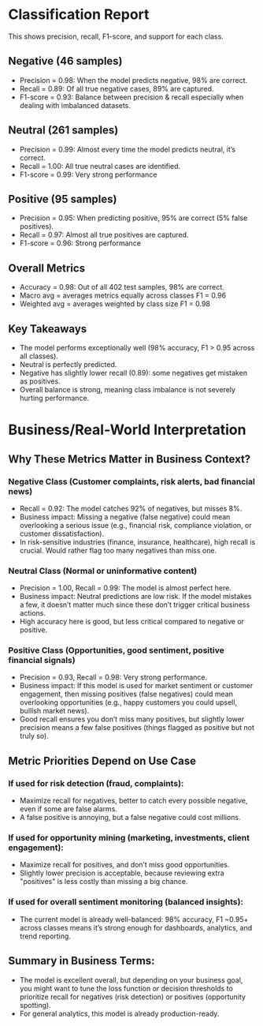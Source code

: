 # Classification Report
This shows precision, recall, F1-score, and support for each class.
## Negative (46 samples)
-	Precision = 0.98: When the model predicts negative, 98% are correct.
-	Recall = 0.89: Of all true negative cases, 89% are captured.
-	F1-score = 0.93: Balance between precision & recall especially when dealing with imbalanced datasets.
## Neutral (261 samples)
-	Precision = 0.99: Almost every time the model predicts neutral, it’s correct.
-	Recall = 1.00: All true neutral cases are identified.
-	F1-score = 0.99: Very strong performance
## Positive (95 samples)
- Precision = 0.95: When predicting positive, 95% are correct (5% false positives).
-	Recall = 0.97: Almost all true positives are captured.
-	F1-score = 0.96: Strong performance
## Overall Metrics
-	Accuracy = 0.98: Out of all 402 test samples, 98% are correct.
-	Macro avg = averages metrics equally across classes F1 = 0.96
-	Weighted avg = averages weighted by class size F1 = 0.98
## Key Takeaways
-	The model performs exceptionally well (98% accuracy, F1 > 0.95 across all classes).
-	Neutral is perfectly predicted.
-	Negative has slightly lower recall (0.89): some negatives get mistaken as positives.
-	Overall balance is strong, meaning class imbalance is not severely hurting performance.

# Business/Real-World Interpretation
## Why These Metrics Matter in Business Context?
### Negative Class (Customer complaints, risk alerts, bad financial news)
-	Recall = 0.92: The model catches 92% of negatives, but misses 8%.
-	Business impact: Missing a negative (false negative) could mean overlooking a serious issue (e.g., financial risk, compliance violation, or customer dissatisfaction).
-	In risk-sensitive industries (finance, insurance, healthcare), high recall is crucial. Would rather flag too many negatives than miss one.
### Neutral Class (Normal or uninformative content)
-	Precision = 1.00, Recall = 0.99: The model is almost perfect here.
-	Business impact: Neutral predictions are low risk. If the model mistakes a few, it doesn’t matter much since these don’t trigger critical business actions.
-	High accuracy here is good, but less critical compared to negative or positive.
### Positive Class (Opportunities, good sentiment, positive financial signals)
-	Precision = 0.93, Recall = 0.98: Very strong performance.
-	Business impact: If this model is used for market sentiment or customer engagement, then missing positives (false negatives) could mean overlooking opportunities (e.g., happy customers you could upsell, bullish market news).
-	Good recall ensures you don’t miss many positives, but slightly lower precision means a few false positives (things flagged as positive but not truly so).
## Metric Priorities Depend on Use Case
### If used for risk detection (fraud, complaints):
-	Maximize recall for negatives, better to catch every possible negative, even if some are false alarms.
-	A false positive is annoying, but a false negative could cost millions.
### If used for opportunity mining (marketing, investments, client engagement):
-	Maximize recall for positives, and don’t miss good opportunities.
-	Slightly lower precision is acceptable, because reviewing extra "positives" is less costly than missing a big chance.
### If used for overall sentiment monitoring (balanced insights):
-	The current model is already well-balanced: 98% accuracy, F1 ~0.95+ across classes means it’s strong enough for dashboards, analytics, and trend reporting.
## Summary in Business Terms:
-	The model is excellent overall, but depending on your business goal, you might want to tune the loss function or decision thresholds to prioritize recall for negatives (risk detection) or positives (opportunity spotting).
-	For general analytics, this model is already production-ready.

